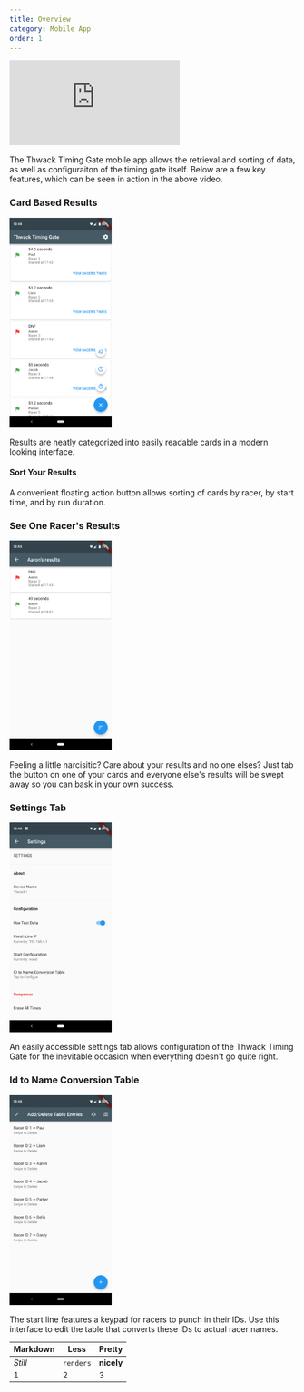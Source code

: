 ```yaml
---
title: Overview
category: Mobile App
order: 1
---
```


<div class="video_wrapper">
  <iframe src="https://www.youtube.com/embed/TYNzY31ogd4?rel=0&modestbranding=1&showinfo=0" frameborder="0" allowfullscreen></iframe>
</div>

The Thwack Timing Gate mobile app allows the retrieval and sorting of data, as well as configuraiton of the timing gate itself. Below are a few key features, which can be seen in action in the above video.

### Card Based Results
<img src="/images/app/sortView.png" width="180" height="370"/>

Results are neatly categorized into easily readable cards in a modern looking interface.

#### Sort Your Results
A convenient floating action button allows sorting of cards by racer, by start time, and by run duration.

### See One Racer's Results
<img src="/images/app/oneRacerView.png" width="180" height="370"/>

Feeling a little narcisitic? Care about your results and no one elses? Just tab the button on one of your cards and everyone else's results will be swept away so you can bask in your own success.

### Settings Tab
<img src="/images/app/settingsView.png" width="180" height="370"/>

An easily accessible settings tab allows configuration of the Thwack Timing Gate for the inevitable occasion when everything doesn't go quite right.

### Id to Name Conversion Table
<img src="/images/app/idToNameTable.png" width="180" height="370"/>

The start line features a keypad for racers to punch in their IDs. Use this interface to edit the table that converts these IDs to actual racer names.

Markdown | Less | Pretty
--- | --- | ---
*Still* | `renders` | **nicely**
1 | 2 | 3
